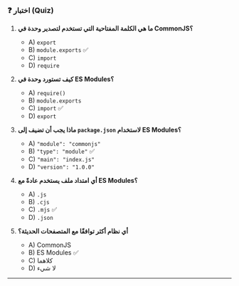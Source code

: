 ### ❓ اختبار (Quiz)
1.  **ما هي الكلمة المفتاحية التي تستخدم لتصدير وحدة في CommonJS؟**
    * A) `export`
    * B) `module.exports` ✅
    * C) `import`
    * D) `require`

2.  **كيف تستورد وحدة في ES Modules؟**
    * A) `require()`
    * B) `module.exports`
    * C) `import` ✅
    * D) `export`

3.  **ماذا يجب أن تضيف إلى `package.json` لاستخدام ES Modules؟**
    * A) `"module": "commonjs"`
    * B) `"type": "module"` ✅
    * C) `"main": "index.js"`
    * D) `"version": "1.0.0"`

4.  **أي امتداد ملف يستخدم عادةً مع ES Modules؟**
    * A) `.js`
    * B) `.cjs`
    * C) `.mjs` ✅
    * D) `.json`

5.  **أي نظام أكثر توافقًا مع المتصفحات الحديثة؟**
    * A) CommonJS
    * B) ES Modules ✅
    * C) كلاهما
    * D) لا شيء

---